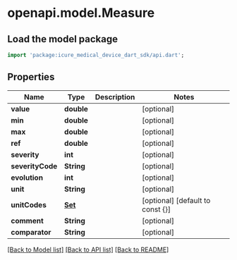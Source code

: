 # openapi.model.Measure

## Load the model package
```dart
import 'package:icure_medical_device_dart_sdk/api.dart';
```

## Properties
Name | Type | Description | Notes
------------ | ------------- | ------------- | -------------
**value** | **double** |  | [optional]
**min** | **double** |  | [optional]
**max** | **double** |  | [optional]
**ref** | **double** |  | [optional]
**severity** | **int** |  | [optional]
**severityCode** | **String** |  | [optional]
**evolution** | **int** |  | [optional]
**unit** | **String** |  | [optional]
**unitCodes** | [**Set<CodingReference>**](CodingReference.md) |  | [optional] [default to const {}]
**comment** | **String** |  | [optional]
**comparator** | **String** |  | [optional]

[[Back to Model list]](../README.md#documentation-for-models) [[Back to API list]](../README.md#documentation-for-api-endpoints) [[Back to README]](../README.md)
